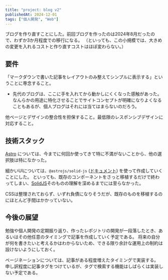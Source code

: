 ```yaml
---
title: "project: blog v2"
publishedAt: 2024-12-01
tags: ["個人開発", "Web"]
---
```


ブログを作り直すことにした。前回ブログを作ったのは2024年8月だったので、わずか3か月程度での移行になる。
（といっても、この小規模では、大きめの変更を入れるコストと作り直すコストはほぼ変わらない。）

## 要件

「マークダウンで書いた記事をレイアウトのみ整えてシンプルに表示する」ということに専念すること。

- 先代のブログは、ここに手を入れてから動かしにくくなった感触があった。
なんらかの用途に特化させることでサイトコンセプトが明確になりよくなることもあるが、個人ブログはそれには当てはまらないのだろう。

他ページとデザインの整合性を担保すること。最低限のレスポンシブデザインに対応すること。


## 技術スタック

[Astro](https://astro.build) については、今までに何回か使ってきて特に不満がないことから、他の選択肢は特になかった。

細かいUIについては、`@astrojs/solid-js` ([ドキュメント](https://docs.astro.build/ja/guides/integrations-guide/solid-js/)) を使って作成していくことにした。
といっても、既存のコンポーネントをさっと移植するだけで終わってしまい、[SolidJS](https://www.solidjs.com/)そのものの理解を深めるまでには至らなかった。

CSSは整理されておらず、いずれ負債になりそうだが、既存のものを移植するのにほとんど手間はかかっていない。


## 今後の展望

勉強や個人開発の定期振り返り、作ったレポジトリの開発が一段落したとき、あるいはその他任意のタイミングで記事を作成していく予定である。
将来の自分が何を書きたいと考えるかはわからないため、できる限り余計な運用上の制約は設けないようにしておく。

ページネーションについては、記事がある程度増えたタイミングで実装する。
申し訳程度に記事タグをつけているが、タグで検索する機能はしばらくは実装しない予定である。